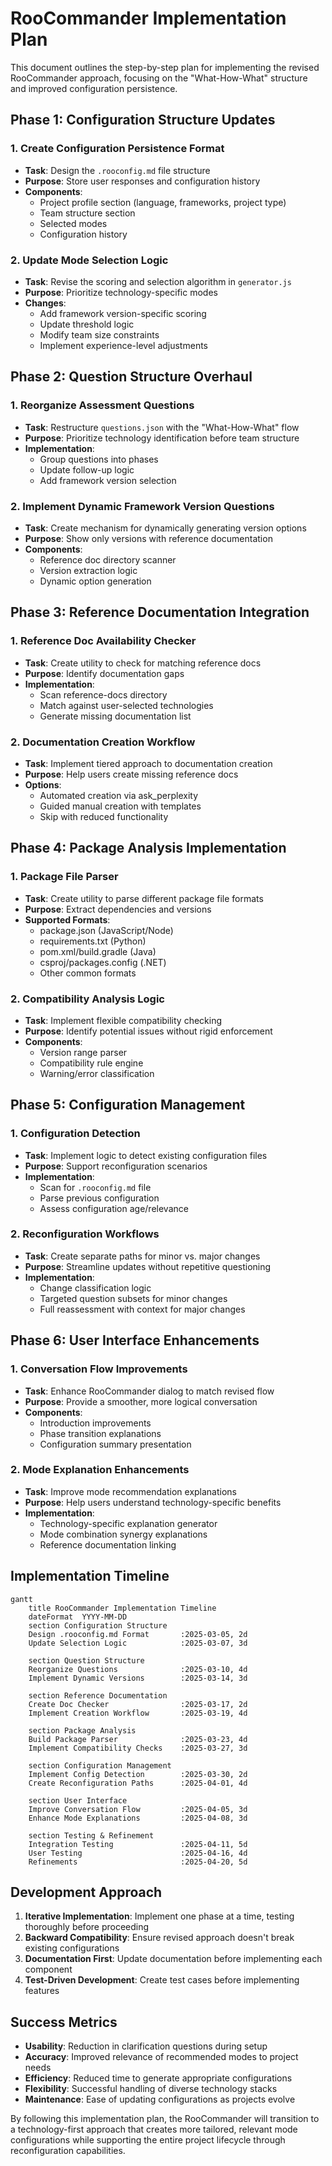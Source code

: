 # RooCommander Implementation Plan

This document outlines the step-by-step plan for implementing the revised RooCommander approach, focusing on the "What-How-What" structure and improved configuration persistence.

## Phase 1: Configuration Structure Updates

### 1. Create Configuration Persistence Format
- **Task**: Design the `.rooconfig.md` file structure
- **Purpose**: Store user responses and configuration history
- **Components**:
  - Project profile section (language, frameworks, project type)
  - Team structure section
  - Selected modes
  - Configuration history

### 2. Update Mode Selection Logic
- **Task**: Revise the scoring and selection algorithm in `generator.js`
- **Purpose**: Prioritize technology-specific modes
- **Changes**:
  - Add framework version-specific scoring
  - Update threshold logic
  - Modify team size constraints
  - Implement experience-level adjustments

## Phase 2: Question Structure Overhaul

### 1. Reorganize Assessment Questions
- **Task**: Restructure `questions.json` with the "What-How-What" flow
- **Purpose**: Prioritize technology identification before team structure
- **Implementation**:
  - Group questions into phases
  - Update follow-up logic
  - Add framework version selection

### 2. Implement Dynamic Framework Version Questions
- **Task**: Create mechanism for dynamically generating version options
- **Purpose**: Show only versions with reference documentation
- **Components**:
  - Reference doc directory scanner
  - Version extraction logic
  - Dynamic option generation

## Phase 3: Reference Documentation Integration

### 1. Reference Doc Availability Checker
- **Task**: Create utility to check for matching reference docs
- **Purpose**: Identify documentation gaps
- **Implementation**:
  - Scan reference-docs directory
  - Match against user-selected technologies
  - Generate missing documentation list

### 2. Documentation Creation Workflow
- **Task**: Implement tiered approach to documentation creation
- **Purpose**: Help users create missing reference docs
- **Options**:
  - Automated creation via ask_perplexity
  - Guided manual creation with templates
  - Skip with reduced functionality

## Phase 4: Package Analysis Implementation

### 1. Package File Parser
- **Task**: Create utility to parse different package file formats
- **Purpose**: Extract dependencies and versions
- **Supported Formats**:
  - package.json (JavaScript/Node)
  - requirements.txt (Python)
  - pom.xml/build.gradle (Java)
  - csproj/packages.config (.NET)
  - Other common formats

### 2. Compatibility Analysis Logic
- **Task**: Implement flexible compatibility checking
- **Purpose**: Identify potential issues without rigid enforcement
- **Components**:
  - Version range parser
  - Compatibility rule engine
  - Warning/error classification

## Phase 5: Configuration Management

### 1. Configuration Detection
- **Task**: Implement logic to detect existing configuration files
- **Purpose**: Support reconfiguration scenarios
- **Implementation**:
  - Scan for `.rooconfig.md` file
  - Parse previous configuration
  - Assess configuration age/relevance

### 2. Reconfiguration Workflows
- **Task**: Create separate paths for minor vs. major changes
- **Purpose**: Streamline updates without repetitive questioning
- **Implementation**:
  - Change classification logic
  - Targeted question subsets for minor changes
  - Full reassessment with context for major changes

## Phase 6: User Interface Enhancements

### 1. Conversation Flow Improvements
- **Task**: Enhance RooCommander dialog to match revised flow
- **Purpose**: Provide a smoother, more logical conversation
- **Components**:
  - Introduction improvements
  - Phase transition explanations
  - Configuration summary presentation

### 2. Mode Explanation Enhancements
- **Task**: Improve mode recommendation explanations
- **Purpose**: Help users understand technology-specific benefits
- **Implementation**:
  - Technology-specific explanation generator
  - Mode combination synergy explanations
  - Reference documentation linking

## Implementation Timeline

```mermaid
gantt
    title RooCommander Implementation Timeline
    dateFormat  YYYY-MM-DD
    section Configuration Structure
    Design .rooconfig.md Format       :2025-03-05, 2d
    Update Selection Logic            :2025-03-07, 3d
    
    section Question Structure
    Reorganize Questions              :2025-03-10, 4d
    Implement Dynamic Versions        :2025-03-14, 3d
    
    section Reference Documentation
    Create Doc Checker                :2025-03-17, 2d
    Implement Creation Workflow       :2025-03-19, 4d
    
    section Package Analysis
    Build Package Parser              :2025-03-23, 4d
    Implement Compatibility Checks    :2025-03-27, 3d
    
    section Configuration Management
    Implement Config Detection        :2025-03-30, 2d
    Create Reconfiguration Paths      :2025-04-01, 4d
    
    section User Interface
    Improve Conversation Flow         :2025-04-05, 3d
    Enhance Mode Explanations         :2025-04-08, 3d
    
    section Testing & Refinement
    Integration Testing               :2025-04-11, 5d
    User Testing                      :2025-04-16, 4d
    Refinements                       :2025-04-20, 5d
```

## Development Approach

1. **Iterative Implementation**: Implement one phase at a time, testing thoroughly before proceeding
2. **Backward Compatibility**: Ensure revised approach doesn't break existing configurations
3. **Documentation First**: Update documentation before implementing each component
4. **Test-Driven Development**: Create test cases before implementing features

## Success Metrics

- **Usability**: Reduction in clarification questions during setup
- **Accuracy**: Improved relevance of recommended modes to project needs
- **Efficiency**: Reduced time to generate appropriate configurations
- **Flexibility**: Successful handling of diverse technology stacks
- **Maintenance**: Ease of updating configurations as projects evolve

By following this implementation plan, the RooCommander will transition to a technology-first approach that creates more tailored, relevant mode configurations while supporting the entire project lifecycle through reconfiguration capabilities.